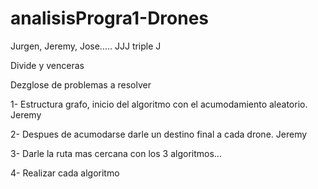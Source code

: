 # analisisProgra1-Drones
Jurgen, Jeremy, Jose..... JJJ  triple J


Divide y venceras

Dezglose de problemas a resolver

1- Estructura grafo, inicio del algoritmo con el acumodamiento aleatorio. Jeremy

2- Despues de acumodarse darle un destino final a cada drone. Jeremy

3- Darle la ruta mas cercana con los 3 algoritmos...

4- Realizar cada algoritmo
